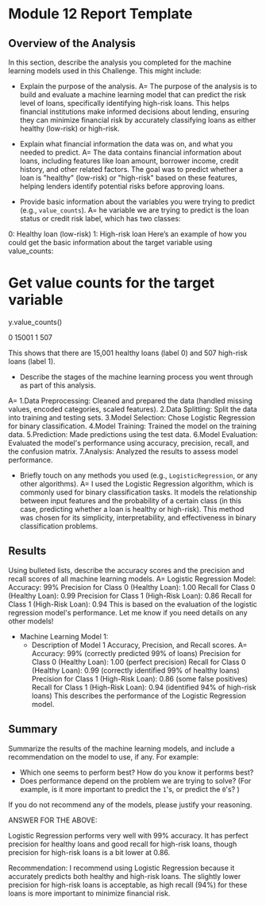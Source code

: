 # Module 12 Report Template

## Overview of the Analysis

In this section, describe the analysis you completed for the machine learning models used in this Challenge. This might include:

* Explain the purpose of the analysis.
A= The purpose of the analysis is to build and evaluate a machine learning model that can predict the risk level of loans, specifically identifying high-risk loans. This helps financial institutions make informed decisions about lending, ensuring they can minimize financial risk by accurately classifying loans as either healthy (low-risk) or high-risk.

* Explain what financial information the data was on, and what you needed to predict.
A= The data contains financial information about loans, including features like loan amount, borrower income, credit history, and other related factors. The goal was to predict whether a loan is "healthy" (low-risk) or "high-risk" based on these features, helping lenders identify potential risks before approving loans.

* Provide basic information about the variables you were trying to predict (e.g., `value_counts`).
A= he variable we are trying to predict is the loan status or credit risk label, which has two classes:

0: Healthy loan (low-risk)
1: High-risk loan
Here’s an example of how you could get the basic information about the target variable using value_counts:

# Get value counts for the target variable
y.value_counts()

0    15001
1      507

This shows that there are 15,001 healthy loans (label 0) and 507 high-risk loans (label 1).

* Describe the stages of the machine learning process you went through as part of this analysis.

A= 1.Data Preprocessing: Cleaned and prepared the data (handled missing values, encoded categories, scaled features).
2.Data Splitting: Split the data into training and testing sets.
3.Model Selection: Chose Logistic Regression for binary classification.
4.Model Training: Trained the model on the training data.
5.Prediction: Made predictions using the test data.
6.Model Evaluation: Evaluated the model's performance using accuracy, precision, recall, and the confusion matrix.
7.Analysis: Analyzed the results to assess model performance.

* Briefly touch on any methods you used (e.g., `LogisticRegression`, or any other algorithms).
A= I used the Logistic Regression algorithm, which is commonly used for binary classification tasks. It models the relationship between input features and the probability of a certain class (in this case, predicting whether a loan is healthy or high-risk). This method was chosen for its simplicity, interpretability, and effectiveness in binary classification problems.

## Results

Using bulleted lists, describe the accuracy scores and the precision and recall scores of all machine learning models.
A= Logistic Regression Model:
Accuracy: 99%
Precision for Class 0 (Healthy Loan): 1.00
Recall for Class 0 (Healthy Loan): 0.99
Precision for Class 1 (High-Risk Loan): 0.86
Recall for Class 1 (High-Risk Loan): 0.94
This is based on the evaluation of the logistic regression model's performance. Let me know if you need details on any other models!

* Machine Learning Model 1:
    * Description of Model 1 Accuracy, Precision, and Recall scores.
    A= Accuracy: 99% (correctly predicted 99% of loans)
Precision for Class 0 (Healthy Loan): 1.00 (perfect precision)
Recall for Class 0 (Healthy Loan): 0.99 (correctly identified 99% of healthy loans)
Precision for Class 1 (High-Risk Loan): 0.86 (some false positives)
Recall for Class 1 (High-Risk Loan): 0.94 (identified 94% of high-risk loans)
This describes the performance of the Logistic Regression model.

## Summary

Summarize the results of the machine learning models, and include a recommendation on the model to use, if any. For example:

* Which one seems to perform best? How do you know it performs best?
* Does performance depend on the problem we are trying to solve? (For example, is it more important to predict the `1`'s, or predict the `0`'s? )

If you do not recommend any of the models, please justify your reasoning.

ANSWER FOR THE ABOVE: 

Logistic Regression performs very well with 99% accuracy. It has perfect precision for healthy loans and good recall for high-risk loans, though precision for high-risk loans is a bit lower at 0.86.

Recommendation: I recommend using Logistic Regression because it accurately predicts both healthy and high-risk loans. The slightly lower precision for high-risk loans is acceptable, as high recall (94%) for these loans is more important to minimize financial risk.
